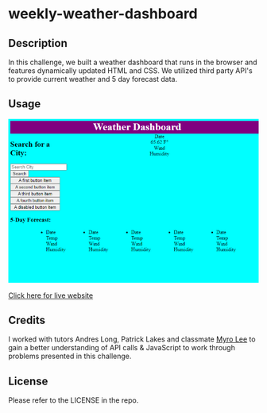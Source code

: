 # weekly-weather-dashboard

## Description 

In this challenge, we built a weather dashboard that runs in the browser and features dynamically updated HTML and CSS. We utilized third party API's to provide current weather and 5 day forecast data.


## Usage


![Journal app](./assets/hw6ss.png)



[Click here for live website](https://jjsdunc88.github.io/weekly-weather-dashboard/)


## Credits

I worked with tutors Andres Long, Patrick Lakes and classmate [Myro Lee](https://github.com/myrojoylee)  to gain a better understanding of API calls & JavaScript to work through problems presented in this challenge.


## License

Please refer to the LICENSE in the repo.